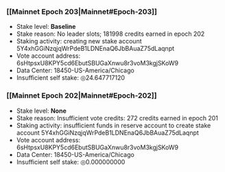 ### [[Mainnet Epoch 203|Mainnet#Epoch-203]]
* Stake level: **Baseline**
* Stake reason: No leader slots; 181998 credits earned in epoch 202
* Staking activity: creating new stake account 5Y4xhGGiNzqjqWrPdeB1LDNEnaQ6JbBAuaZ75dLaqnpt
* Vote account address: 6sHtpsxU8KPY5cd6EbutSBUGaXnwu8r3voM3kgjSKoW9
* Data Center: 18450-US-America/Chicago
* Insufficient self stake: ◎24.647717120
### [[Mainnet Epoch 202|Mainnet#Epoch-202]]
* Stake level: **None**
* Stake reason: Insufficient vote credits: 272 credits earned in epoch 201
* Staking activity: insufficient funds in reserve account to create stake account 5Y4xhGGiNzqjqWrPdeB1LDNEnaQ6JbBAuaZ75dLaqnpt
* Vote account address: 6sHtpsxU8KPY5cd6EbutSBUGaXnwu8r3voM3kgjSKoW9
* Data Center: 18450-US-America/Chicago
* Insufficient self stake: ◎0.000000000